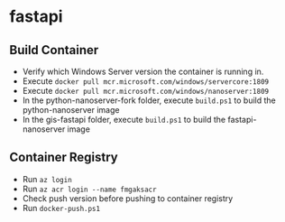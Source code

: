 # fastapi
 
 ## Build Container

- Verify which Windows Server version the container is running in.
- Execute `docker pull mcr.microsoft.com/windows/servercore:1809`
- Execute `docker pull mcr.microsoft.com/windows/nanoserver:1809`
- In the python-nanoserver-fork folder, execute `build.ps1` to build the python-nanoserver image
- In the gis-fastapi folder, execute `build.ps1` to build the fastapi-nanoserver image

## Container Registry

- Run `az login`
- Run `az acr login --name fmgaksacr`
- Check push version before pushing to container registry
- Run `docker-push.ps1`


